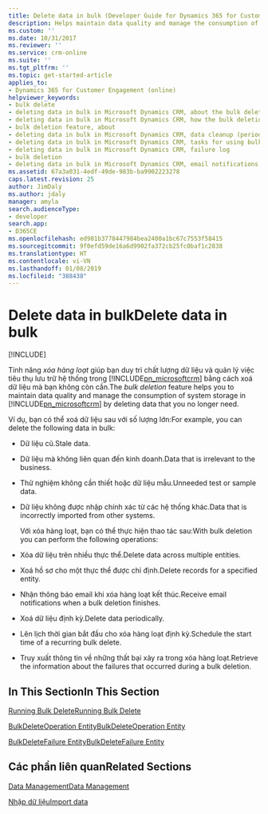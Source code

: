 ```yaml
---
title: Delete data in bulk (Developer Guide for Dynamics 365 for Customer Engagement) | MicrosoftDocs
description: Helps maintain data quality and manage the consumption of system storage by deleting data that is no longer needed.
ms.custom: ''
ms.date: 10/31/2017
ms.reviewer: ''
ms.service: crm-online
ms.suite: ''
ms.tgt_pltfrm: ''
ms.topic: get-started-article
applies_to:
- Dynamics 365 for Customer Engagement (online)
helpviewer_keywords:
- bulk delete
- deleting data in bulk in Microsoft Dynamics CRM, about the bulk deletion feature
- deleting data in bulk in Microsoft Dynamics CRM, how the bulk deletion feature helps you delete multiple topics
- bulk deletion feature, about
- deleting data in bulk in Microsoft Dynamics CRM, data cleanup (periodic and scheduled)
- deleting data in bulk in Microsoft Dynamics CRM, tasks for using bulk deletion
- deleting data in bulk in Microsoft Dynamics CRM, failure log
- bulk deletion
- deleting data in bulk in Microsoft Dynamics CRM, email notifications
ms.assetid: 67a3a031-4edf-49de-983b-ba9902223278
caps.latest.revision: 25
author: JimDaly
ms.author: jdaly
manager: amyla
search.audienceType:
- developer
search.app:
- D365CE
ms.openlocfilehash: ed981b3778447984bea2400a1bc67c7553f58415
ms.sourcegitcommit: 9f0efd59de16a6d9902fa372cb25fc0baf1c2838
ms.translationtype: HT
ms.contentlocale: vi-VN
ms.lasthandoff: 01/08/2019
ms.locfileid: "388438"
---
```

# <a name="delete-data-in-bulk"></a><span data-ttu-id="93577-103">Delete data in bulk</span><span class="sxs-lookup"><span data-stu-id="93577-103">Delete data in bulk</span></span>

[!INCLUDE[](../includes/cc_applies_to_update_9_0_0.md)]

<span data-ttu-id="93577-104">Tính năng *xóa hàng loạt* giúp bạn duy trì chất lượng dữ liệu và quản lý việc tiêu thụ lưu trữ hệ thống trong [!INCLUDE[pn_microsoftcrm](../includes/pn-microsoftcrm.md)] bằng cách xoá dữ liệu mà bạn không còn cần.</span><span class="sxs-lookup"><span data-stu-id="93577-104">The *bulk deletion* feature helps you to maintain data quality and manage the consumption of system storage in [!INCLUDE[pn_microsoftcrm](../includes/pn-microsoftcrm.md)] by deleting data that you no longer need.</span></span>  
  
 <span data-ttu-id="93577-105">Ví dụ, bạn có thể xoá dữ liệu sau với số lượng lớn:</span><span class="sxs-lookup"><span data-stu-id="93577-105">For example, you can delete the following data in bulk:</span></span>  
  
- <span data-ttu-id="93577-106">Dữ liệu cũ.</span><span class="sxs-lookup"><span data-stu-id="93577-106">Stale data.</span></span>  
  
- <span data-ttu-id="93577-107">Dữ liệu mà không liên quan đến kinh doanh.</span><span class="sxs-lookup"><span data-stu-id="93577-107">Data that is irrelevant to the business.</span></span>  
  
- <span data-ttu-id="93577-108">Thử nghiệm không cần thiết hoặc dữ liệu mẫu.</span><span class="sxs-lookup"><span data-stu-id="93577-108">Unneeded test or sample data.</span></span>  
  
- <span data-ttu-id="93577-109">Dữ liệu không được nhập chính xác từ các hệ thống khác.</span><span class="sxs-lookup"><span data-stu-id="93577-109">Data that is incorrectly imported from other systems.</span></span>  
  
  <span data-ttu-id="93577-110">Với xóa hàng loạt, bạn có thể thực hiện thao tác sau:</span><span class="sxs-lookup"><span data-stu-id="93577-110">With bulk deletion you can perform the following operations:</span></span>  
  
- <span data-ttu-id="93577-111">Xóa dữ liệu trên nhiều thực thể.</span><span class="sxs-lookup"><span data-stu-id="93577-111">Delete data across multiple entities.</span></span>  
  
- <span data-ttu-id="93577-112">Xoá hồ sơ cho một thực thể được chỉ định.</span><span class="sxs-lookup"><span data-stu-id="93577-112">Delete records for a specified entity.</span></span>  
  
- <span data-ttu-id="93577-113">Nhận thông báo email khi xóa hàng loạt kết thúc.</span><span class="sxs-lookup"><span data-stu-id="93577-113">Receive email notifications when a bulk deletion finishes.</span></span>  
  
- <span data-ttu-id="93577-114">Xoá dữ liệu định kỳ.</span><span class="sxs-lookup"><span data-stu-id="93577-114">Delete data periodically.</span></span>  
  
- <span data-ttu-id="93577-115">Lên lịch thời gian bắt đầu cho xóa hàng loạt định kỳ.</span><span class="sxs-lookup"><span data-stu-id="93577-115">Schedule the start time of a recurring bulk delete.</span></span>  
  
- <span data-ttu-id="93577-116">Truy xuất thông tin về những thất bại xảy ra trong xóa hàng loạt.</span><span class="sxs-lookup"><span data-stu-id="93577-116">Retrieve the information about the failures that occurred during a bulk deletion.</span></span>  
  
## <a name="in-this-section"></a><span data-ttu-id="93577-117">In This Section</span><span class="sxs-lookup"><span data-stu-id="93577-117">In This Section</span></span>  
 [<span data-ttu-id="93577-118">Running Bulk Delete</span><span class="sxs-lookup"><span data-stu-id="93577-118">Running Bulk Delete</span></span>](run-bulk-delete.md)  
  
 [<span data-ttu-id="93577-119">BulkDeleteOperation Entity</span><span class="sxs-lookup"><span data-stu-id="93577-119">BulkDeleteOperation Entity</span></span>](entities/bulkdeleteoperation.md)  
  
 [<span data-ttu-id="93577-120">BulkDeleteFailure Entity</span><span class="sxs-lookup"><span data-stu-id="93577-120">BulkDeleteFailure Entity</span></span>](entities/bulkdeletefailure.md)  
  
## <a name="related-sections"></a><span data-ttu-id="93577-121">Các phần liên quan</span><span class="sxs-lookup"><span data-stu-id="93577-121">Related Sections</span></span>  

 [<span data-ttu-id="93577-122">Data Management</span><span class="sxs-lookup"><span data-stu-id="93577-122">Data Management</span></span>](manage-data.md)  
  
 [<span data-ttu-id="93577-123">Nhập dữ liệu</span><span class="sxs-lookup"><span data-stu-id="93577-123">Import data</span></span>](import-data.md)
